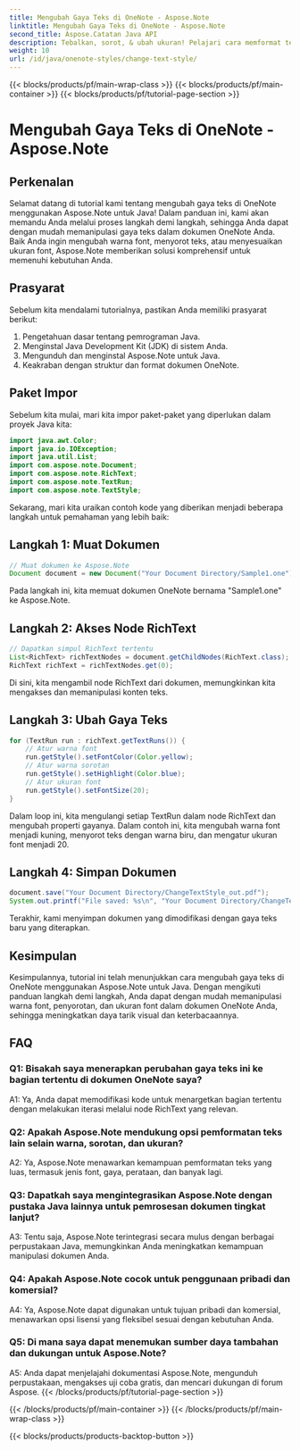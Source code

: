 ```yaml
---
title: Mengubah Gaya Teks di OneNote - Aspose.Note
linktitle: Mengubah Gaya Teks di OneNote - Aspose.Note
second_title: Aspose.Catatan Java API
description: Tebalkan, sorot, & ubah ukuran! Pelajari cara memformat teks dalam dokumen OneNote dengan Aspose.Note. Panduan langkah demi langkah & kode disertakan! #OneNote #Java #Aspose
weight: 10
url: /id/java/onenote-styles/change-text-style/
---
```


{{< blocks/products/pf/main-wrap-class >}}
{{< blocks/products/pf/main-container >}}
{{< blocks/products/pf/tutorial-page-section >}}

# Mengubah Gaya Teks di OneNote - Aspose.Note

## Perkenalan

Selamat datang di tutorial kami tentang mengubah gaya teks di OneNote menggunakan Aspose.Note untuk Java! Dalam panduan ini, kami akan memandu Anda melalui proses langkah demi langkah, sehingga Anda dapat dengan mudah memanipulasi gaya teks dalam dokumen OneNote Anda. Baik Anda ingin mengubah warna font, menyorot teks, atau menyesuaikan ukuran font, Aspose.Note memberikan solusi komprehensif untuk memenuhi kebutuhan Anda.

## Prasyarat

Sebelum kita mendalami tutorialnya, pastikan Anda memiliki prasyarat berikut:

1. Pengetahuan dasar tentang pemrograman Java.
2. Menginstal Java Development Kit (JDK) di sistem Anda.
3. Mengunduh dan menginstal Aspose.Note untuk Java.
4. Keakraban dengan struktur dan format dokumen OneNote.

## Paket Impor

Sebelum kita mulai, mari kita impor paket-paket yang diperlukan dalam proyek Java kita:

```java
import java.awt.Color;
import java.io.IOException;
import java.util.List;
import com.aspose.note.Document;
import com.aspose.note.RichText;
import com.aspose.note.TextRun;
import com.aspose.note.TextStyle;
```

Sekarang, mari kita uraikan contoh kode yang diberikan menjadi beberapa langkah untuk pemahaman yang lebih baik:

## Langkah 1: Muat Dokumen

```java
// Muat dokumen ke Aspose.Note
Document document = new Document("Your Document Directory/Sample1.one");
```

Pada langkah ini, kita memuat dokumen OneNote bernama "Sample1.one" ke Aspose.Note.

## Langkah 2: Akses Node RichText

```java
// Dapatkan simpul RichText tertentu
List<RichText> richTextNodes = document.getChildNodes(RichText.class);
RichText richText = richTextNodes.get(0);
```

Di sini, kita mengambil node RichText dari dokumen, memungkinkan kita mengakses dan memanipulasi konten teks.

## Langkah 3: Ubah Gaya Teks

```java
for (TextRun run : richText.getTextRuns()) {
    // Atur warna font
    run.getStyle().setFontColor(Color.yellow);
    // Atur warna sorotan
    run.getStyle().setHighlight(Color.blue);
    // Atur ukuran font
    run.getStyle().setFontSize(20);
}
```

Dalam loop ini, kita mengulangi setiap TextRun dalam node RichText dan mengubah properti gayanya. Dalam contoh ini, kita mengubah warna font menjadi kuning, menyorot teks dengan warna biru, dan mengatur ukuran font menjadi 20.

## Langkah 4: Simpan Dokumen

```java
document.save("Your Document Directory/ChangeTextStyle_out.pdf");
System.out.printf("File saved: %s\n", "Your Document Directory/ChangeTextStyle_out.pdf");
```

Terakhir, kami menyimpan dokumen yang dimodifikasi dengan gaya teks baru yang diterapkan.

## Kesimpulan

Kesimpulannya, tutorial ini telah menunjukkan cara mengubah gaya teks di OneNote menggunakan Aspose.Note untuk Java. Dengan mengikuti panduan langkah demi langkah, Anda dapat dengan mudah memanipulasi warna font, penyorotan, dan ukuran font dalam dokumen OneNote Anda, sehingga meningkatkan daya tarik visual dan keterbacaannya.

## FAQ

### Q1: Bisakah saya menerapkan perubahan gaya teks ini ke bagian tertentu di dokumen OneNote saya?

A1: Ya, Anda dapat memodifikasi kode untuk menargetkan bagian tertentu dengan melakukan iterasi melalui node RichText yang relevan.

### Q2: Apakah Aspose.Note mendukung opsi pemformatan teks lain selain warna, sorotan, dan ukuran?

A2: Ya, Aspose.Note menawarkan kemampuan pemformatan teks yang luas, termasuk jenis font, gaya, perataan, dan banyak lagi.

### Q3: Dapatkah saya mengintegrasikan Aspose.Note dengan pustaka Java lainnya untuk pemrosesan dokumen tingkat lanjut?

A3: Tentu saja, Aspose.Note terintegrasi secara mulus dengan berbagai perpustakaan Java, memungkinkan Anda meningkatkan kemampuan manipulasi dokumen Anda.

### Q4: Apakah Aspose.Note cocok untuk penggunaan pribadi dan komersial?

A4: Ya, Aspose.Note dapat digunakan untuk tujuan pribadi dan komersial, menawarkan opsi lisensi yang fleksibel sesuai dengan kebutuhan Anda.

### Q5: Di mana saya dapat menemukan sumber daya tambahan dan dukungan untuk Aspose.Note?

A5: Anda dapat menjelajahi dokumentasi Aspose.Note, mengunduh perpustakaan, mengakses uji coba gratis, dan mencari dukungan di forum Aspose.
{{< /blocks/products/pf/tutorial-page-section >}}

{{< /blocks/products/pf/main-container >}}
{{< /blocks/products/pf/main-wrap-class >}}

{{< blocks/products/products-backtop-button >}}
